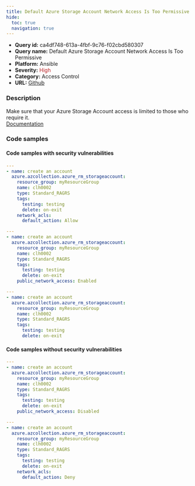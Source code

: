 ```yaml
---
title: Default Azure Storage Account Network Access Is Too Permissive
hide:
  toc: true
  navigation: true
---
```


<style>
  .highlight .hll {
    background-color: #ff171742;
  }
  .md-content {
    max-width: 1100px;
    margin: 0 auto;
  }
</style>

-   **Query id:** ca4df748-613a-4fbf-9c76-f02cbd580307
-   **Query name:** Default Azure Storage Account Network Access Is Too Permissive
-   **Platform:** Ansible
-   **Severity:** <span style="color:#bb2124">High</span>
-   **Category:** Access Control
-   **URL:** [Github](https://github.com/Checkmarx/kics/tree/master/assets/queries/ansible/azure/default_azure_storage_account_network_access_is_too_permissive)

### Description
Make sure that your Azure Storage Account access is limited to those who require it.<br>
[Documentation](https://docs.ansible.com/ansible/latest/collections/azure/azcollection/azure_rm_storageaccount_module.html#parameter-public_network_access)

### Code samples
#### Code samples with security vulnerabilities
```yaml title="Positive test num. 1 - yaml file" hl_lines="3"
---
- name: create an account
  azure.azcollection.azure_rm_storageaccount:
    resource_group: myResourceGroup
    name: clh0002
    type: Standard_RAGRS
    tags:
      testing: testing
      delete: on-exit
    network_acls:
      default_action: Allow

```
```yaml title="Positive test num. 2 - yaml file" hl_lines="3"
---
- name: create an account
  azure.azcollection.azure_rm_storageaccount:
    resource_group: myResourceGroup
    name: clh0002
    type: Standard_RAGRS
    tags:
      testing: testing
      delete: on-exit
    public_network_access: Enabled

```
```yaml title="Positive test num. 3 - yaml file" hl_lines="3"
---
- name: create an account
  azure.azcollection.azure_rm_storageaccount:
    resource_group: myResourceGroup
    name: clh0002
    type: Standard_RAGRS
    tags:
      testing: testing
      delete: on-exit

```


#### Code samples without security vulnerabilities
```yaml title="Negative test num. 1 - yaml file"
---
- name: create an account
  azure.azcollection.azure_rm_storageaccount:
    resource_group: myResourceGroup
    name: clh0002
    type: Standard_RAGRS
    tags:
      testing: testing
      delete: on-exit
    public_network_access: Disabled

```
```yaml title="Negative test num. 2 - yaml file"
---
- name: create an account
  azure.azcollection.azure_rm_storageaccount:
    resource_group: myResourceGroup
    name: clh0002
    type: Standard_RAGRS
    tags:
      testing: testing
      delete: on-exit
    network_acls:
      default_action: Deny

```
